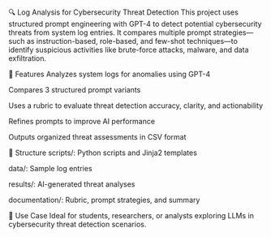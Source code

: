 🔍 Log Analysis for Cybersecurity Threat Detection
This project uses structured prompt engineering with GPT-4 to detect potential cybersecurity threats from system log entries. It compares multiple prompt strategies—such as instruction-based, role-based, and few-shot techniques—to identify suspicious activities like brute-force attacks, malware, and data exfiltration.

🎯 Features
Analyzes system logs for anomalies using GPT-4

Compares 3 structured prompt variants

Uses a rubric to evaluate threat detection accuracy, clarity, and actionability

Refines prompts to improve AI performance

Outputs organized threat assessments in CSV format

📁 Structure
scripts/: Python scripts and Jinja2 templates

data/: Sample log entries

results/: AI-generated threat analyses

documentation/: Rubric, prompt strategies, and summary

🧠 Use Case
Ideal for students, researchers, or analysts exploring LLMs in cybersecurity threat detection scenarios.
